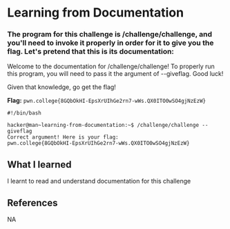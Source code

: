 # Learning from Documentation

### The program for this challenge is /challenge/challenge, and you'll need to invoke it properly in order for it to give you the flag. Let's pretend that this is its documentation:

Welcome to the documentation for /challenge/challenge! To properly run this program, you will need to pass it the argument of --giveflag. Good luck!

Given that knowledge, go get the flag!

**Flag:** `pwn.college{8GQbOkHI-EpsXrUIhGe2rn7-wWs.QX0ITO0wSO4gjNzEzW}`

```
#!/bin/bash

hacker@man~learning-from-documentation:~$ /challenge/challenge --giveflag
Correct argument! Here is your flag:
pwn.college{8GQbOkHI-EpsXrUIhGe2rn7-wWs.QX0ITO0wSO4gjNzEzW}
```

## What I learned

I learnt to read and understand documentation for this challenge

## References

NA

